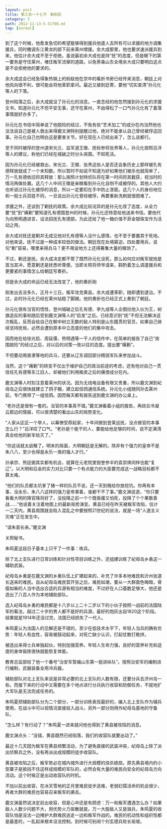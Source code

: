 ```yaml
---
layout: post
title: 第三百一十七节　剿和抚
category: 5
path: 2012-11-13-5-31700.md
tag: [normal]
---
```


到了这个时候，他愈发急切的希望能够得到援兵他遣人去所有可以求援的地方调集援兵，同时檄调东江黄龙的部下前来莱州增援。余大成那里，他也要求速派援兵到来，他估计余大成不至于拒绝。虽说最初余大成也是持“抚”的态度，但是眼下的第一要务是守住莱州，堵住叛军流窜的道路，以免荼毒山东全境余大成只要明白这点是不会拒绝他的要求的。

余大成这会已经急得象热锅上的蚂蚁他在京中的看折书房已经传来消息，朝廷上对他风向很不利，很可能会将他革职拿问。最近又接到廷寄，要他“切实查清”孙元化等人的下落。

登州陷落之后，余大成就没了孙元化的消息。一直念经的他忽然接到孙元化的求援文书，知道孙元化不但平安无事，还守在莱州，不由得松了一口气孙元化有了着落事情就好办多了。

孙元化在书信中简单说了他脱险的经过，不免有些“艺术加工”的成分在内当然他也没法说自己是被人救出来得鹿文渊特别提醒过他，绝对不能承认自己曾经被俘这回事。孙元化自己也明白这是要害关节。好在现在人已经出来了，怎么说都行。

至于同时被俘的登州道宋光兰、监军道王徵、抚标参将张焘等人，孙元化按照吕洋等人的建议，称他们已经在城破之时分头突围。不知死活。

因为孙元化已经被救出，宋光兰、王徵、张焘这些人是否还会象历史上那样被孔有德释放就成了一个未知数。所以暂时不如说不知道为好如果他们被杀也就简单了，万一孔有德依旧将其释放：那么按照计划特侦队将在第一时间将其截获，视当时的情况再做处置。这几个人中间王徵是亲眼看到孙元化自刎不成被俘的。其他人大约也听说过孙元化被俘的消息，所以一定要扣在手中防止泄密。这几个人的身份地位和一般士兵百姓不同，一旦说出孙元化曾经被俘，再要重新洗刷就很困难了。

求援之外，还谈到了剿抚的政策。余大成比较诧异的是孙元化改了态度，从全力要“抚”到“痛剿”要知道孔有德围登州的时候，孙元化还特意给他送来书信。要他代为向熊明遇进言，设法招抚孔有德部。为此还给了他一箱价值不菲金银珠宝作为活动之用。

余大成对抚还是剿并无成见他对孔有德等人没什么感情，也不至于要置其于死地。对他来说，抚不过是一种成本较低的做法。朝廷现在处境窘迫，四处要用兵，说句“剿”容易，哪里来得兵马？更不用说地方上还得筹集大量的粮饷了。

不过，剿还是抚。余大成决定都不管了既然孙元化没死，那么如何应对叛军就他是首当其冲，愿意剿还是抚悉听尊便。当即关照将师爷请来，斟酌着怎么调遣援兵和更要紧的事情怎么给朝廷写奏折。

但是余大成的命运已经无法改变了，他的奏折刚

刚发出去没多久，正月十三日。叛军攻克黄县。余大成遭革职，随即遭到逮治。不过，此时孙元化已经在莱州站稳了脚跟。他的奏折也已经正式上奏到了朝廷。

孙元化很有当官的悟性，登州城破之后孔有德、李九成等人企图拉他入伙为王，树旗造反的事和随后受到鹿文渊等人的“启发”之后。已经意识到“抚”不但无法解决这次叛乱，反而会给自己在朝中树立无数的敌人特别是山东籍贯的官员，如果自己继续坚持抚局，必然会遭到原本中立态度的他们的集中攻击。

因而他在给徐光启、周延儒、熊明遇等一干人的信件中，在简单的报告了自己“突围脱险”的经过之后，对以后的对策一改以往的态度。提出要“痛剿”。

不但要动用直隶等地的兵马，还要从辽东调回部分精锐军队来参加战斗。

当然，这个“痛剿”的转变不仅出于维护自己的政治前途的考虑，还有他对自己一贯信任孔有德等东江旧人，却被他们利用叛卖之后的痛恨成分在内。

鹿文渊等人时刻注意着莱州的状况。因为无线电设备有限又贵重，所以鹿文渊到屺母岛之后很快就建立了鸽子棚，建立起信鸽通信系统。孙元化小组随同孙去莱州前，专门携带了一组信鸽。因而每天都有报告送到鹿文渊的办公桌上。

“老孙还是很有一套的。当官的本事真不错。”鹿文渊看着小组的报告，再综合冷凝云那边的情报，可以很清楚的看出山东的局势变化。

“人家从区区一个举人，以幕僚受荐起家，十年间做到登莱巡抚，没点做官的本事怎么行？”吕洋叹了口气，“老孙是个能干的人，要能给他足够的时间，说不定满清真会给他的新军给灭了。”

“你这话就太幼稚了。明末的局面，大明朝廷是无解的。除非有个强力的皇帝不是朱八八，至少也得是永乐一类的强人才行。”

孙承宗、熊廷弼其实都有机会，就算在元老院里毁誉参半的袁崇焕同样也能“复辽”。以大明和后金的实力对比只要一个有点能力的大臣要完成这一战略目标都不算太难。

“他们的队员都太坑爹了猪一样的队员不说，还一天到晚给你放挖坑。你再有本事，没永乐、朱八八这样的强力皇帝罩着，谁都干不了事。”鹿文渊说道，“你只要看看大明的降官降将好了，没投降之前一个个既昏庸又怕死，投降了个个果敢善战……”他说着关注着地图上的最新局势演变。黄县已经在昨天被叛军攻陷，估计一二天内，黄县周围就会陷入混乱之中要按照21世纪的说法，就是一场“人道主义灾难”正在发生中。

“请朱首长来。”鹿文渊

关照秘书。

朱鸣夏这段日子基本上只干了一件事：练兵。

除了北上支队进行日常训练和针对性项目训练之外，还组建训练了屺母岛乡勇这一辅助武装。

屺母岛乡勇是在鹿文渊的乡勇队伍上扩建起来的，补充了许多本地难民和沂州张道长送来的难民。自从屺母岛难民营开张之后，难民如潮，要从一大群面色晦暗，骨瘦如柴的人当中选出合适的兵源有相当的难度，不过好在人口基数足够大，他还是选出了八百人作为本地辅助部队。

选入屺母岛乡勇的难民都是十八岁以上二十二岁以下的小伙子按照一战前的法国陆军的看法，超过二十岁的男人都不是好的兵源。最好的炮灰出自1820这个阶段。结果就是1914年还没过完，法国已经损失了一代人。

朱鸣夏认为法国人的见解还是不错的，至少在低技术水平下，年轻人当兵的确有优势：年轻人有血性，容易被鼓动起来，对死亡缺少认识，打起仗敢打敢拼。

被选出来得士兵单独起伙，特别加强营养。年轻人生命力强，良好的营养补充和适度的身体锻炼很快就能恢复体能。

教育总监部给了他一个番号“治安军暂编山东第一挺进纵队”。按照治安军的编制进行编制，武器装备全用冷兵器。

辅助部队对北上支队来说是非常必要的北上支队的人数有限，还要分兵去济州岛一些。而接下来的行动中又需要在多个地点进行分兵执行收容和防御任务，不就地扩大军队是无法完成任务的。

朱鸣夏把辅助部队分为二个部分，一部分训练表现最好的，编入北上支队作为辅兵使用，在战斗中可以视情况直接投入战斗。另外一部分则用作屺母岛基地的守备队，

“怎么样？有行动了？”朱鸣夏一进来就问他也得到了黄县被攻陷的消息。

鹿文渊点头：“没错，黄县既然已经陷落，我们的收容队就要出动了。”

最近十几天因为叛军在黄县频繁活动，为了避免直接的武装冲突，屺母岛上除了派出侦察兵之外，没有再派出成规模的徒步收容队。

黄县被攻陷之后，叛军势必在城内城外进行大规模的烧杀掳掠。原先黄县境内的小型寨子是抵挡不住这样成规模的军队的，必然会有大量的难民向安全的屺母岛方向流动。这个时候正是出动收容队的时机。

不加以前出收容，在冰天雪地的正月里难民徒步逃难，老弱妇孺活命的机会很少，再者大群的难民也容易召来叛军的袭击。

鹿文渊虽然说决定前出收容，但是心中还是有顾虑：万一和叛军遭遇怎么办？如果敌人人数少问题不大，用优势火力驱散就是。万一大股敌人又是骑兵，朱鸣夏的收容队怕是没法一边掩护大群难民逃走一边和叛军作战的。难民的机动性和组织性都是最差的，一乱起来根本没法控制。到时候可别闹个刘玄德兵败长坂坡。